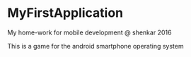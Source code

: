 # MyFirstApplication
My home-work for mobile development @ shenkar 2016

This is a game for the android smartphone operating system
